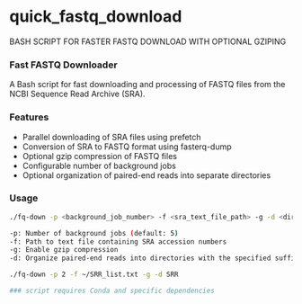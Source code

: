 # quick_fastq_download
BASH SCRIPT FOR FASTER FASTQ DOWNLOAD WITH OPTIONAL GZIPING
### Fast FASTQ Downloader

A Bash script for fast downloading and processing of FASTQ files from the NCBI Sequence Read Archive (SRA).

### Features

- Parallel downloading of SRA files using prefetch
- Conversion of SRA to FASTQ format using fasterq-dump
- Optional gzip compression of FASTQ files
- Configurable number of background jobs
- Optional organization of paired-end reads into separate directories

### Usage

```bash
./fq-down -p <background_job_number> -f <sra_text_file_path> -g -d <directory_suffix>

-p: Number of background jobs (default: 5)
-f: Path to text file containing SRA accession numbers
-g: Enable gzip compression
-d: Organize paired-end reads into directories with the specified suffix

./fq-down -p 2 -f ~/SRR_list.txt -g -d SRR

### script requires Conda and specific dependencies
